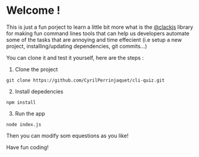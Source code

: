# Welcome !

This is just a fun porject to learn a little bit more what is the <a href="https://clack.cc">@clackjs</a> library for making fun command lines tools that 
can help us developers automate some of the tasks that are annoying and time effecient (i.e setup a new project, installing/updating dependencies, git commits...)

You can clone it and test it yourself, here are the steps :

1. Clone the project
```
git clone https://github.com/CyrilPerrinjaquet/cli-quiz.git
```

2. Install depedencies
```
npm install
```

3. Run the app
```
node index.js
```

 Then you can modify som equestions as you like!

 Have fun coding!
